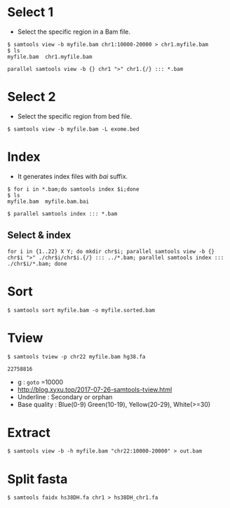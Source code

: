 # Select 1
- Select the specific region in a Bam file.
```
$ samtools view -b myfile.bam chr1:10000-20000 > chr1.myfile.bam
$ ls
myfile.bam  chr1.myfile.bam
```
```
parallel samtools view -b {} chr1 ">" chr1.{/} ::: *.bam
```

# Select 2
- Select the specific region from bed file.
```
$ samtools view -b myfile.bam -L exome.bed
```

# Index
- It generates index files with *bai* suffix.
```
$ for i in *.bam;do samtools index $i;done
$ ls
myfile.bam  myfile.bam.bai
```
```
$ parallel samtools index ::: *.bam
```

## Select & index
```
for i in {1..22} X Y; do mkdir chr$i; parallel samtools view -b {} chr$i ">" ./chr$i/chr$i.{/} ::: ../*.bam; parallel samtools index ::: ./chr$i/*.bam; done
```


# Sort
```
$ samtools sort myfile.bam -o myfile.sorted.bam
```

# Tview
```
$ samtools tview -p chr22 myfile.bam hg38.fa

22758816
```
- g : `goto` =10000
- <http://blog.xyxu.top/2017-07-26-samtools-tview.html>
- Underline : Secondary or orphan
- Base quality : Blue(0-9) Green(10-19), Yellow(20-29), White(>=30)

# Extract
```
$ samtools view -b -h myfile.bam "chr22:10000-20000" > out.bam
```

# Split fasta
```
$ samtools faidx hs38DH.fa chr1 > hs38DH_chr1.fa
```
